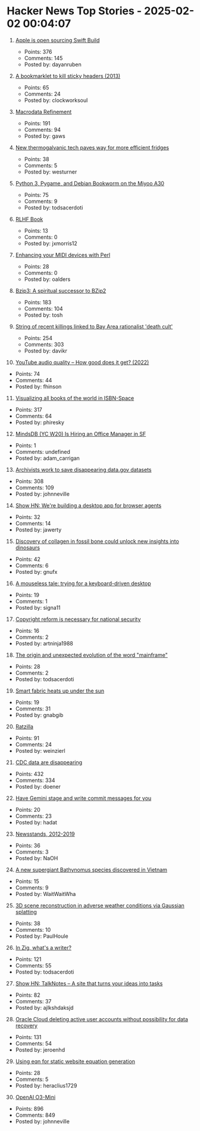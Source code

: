 # Hacker News Top Stories - 2025-02-02 00:04:07

1. [Apple is open sourcing Swift Build](https://www.swift.org/blog/the-next-chapter-in-swift-build-technologies/)
   - Points: 376
   - Comments: 145
   - Posted by: dayanruben

2. [A bookmarklet to kill sticky headers (2013)](https://alisdair.mcdiarmid.org/kill-sticky-headers/)
   - Points: 65
   - Comments: 24
   - Posted by: clockworksoul

3. [Macrodata Refinement](https://lumon-industries.com/)
   - Points: 191
   - Comments: 94
   - Posted by: gaws

4. [New thermogalvanic tech paves way for more efficient fridges](https://cosmosmagazine.com/science/chemistry/improved-fridge-technology/)
   - Points: 38
   - Comments: 5
   - Posted by: westurner

5. [Python 3, Pygame, and Debian Bookworm on the Miyoo A30](https://www.jtolio.com/2025/02/py3-pygame-miyoo-a30/)
   - Points: 75
   - Comments: 9
   - Posted by: todsacerdoti

6. [RLHF Book](https://rlhfbook.com/)
   - Points: 13
   - Comments: 0
   - Posted by: jxmorris12

7. [Enhancing your MIDI devices with Perl](https://fuzzix.org/enhancing-midi-hardware-with-perl)
   - Points: 28
   - Comments: 0
   - Posted by: oalders

8. [Bzip3: A spiritual successor to BZip2](https://github.com/kspalaiologos/bzip3)
   - Points: 183
   - Comments: 104
   - Posted by: tosh

9. [String of recent killings linked to Bay Area rationalist 'death cult'](https://www.sfgate.com/bayarea/article/bay-area-death-cult-zizian-murders-20064333.php)
   - Points: 254
   - Comments: 303
   - Posted by: davikr

10. [YouTube audio quality – How good does it get? (2022)](https://www.audiomisc.co.uk/YouTube/SpotTheDifference.html)
   - Points: 74
   - Comments: 44
   - Posted by: fhinson

11. [Visualizing all books of the world in ISBN-Space](https://phiresky.github.io/blog/2025/visualizing-all-books-in-isbn-space/)
   - Points: 317
   - Comments: 64
   - Posted by: phiresky

12. [MindsDB (YC W20) Is Hiring an Office Manager in SF](https://grnh.se/83c3fffa7us)
   - Points: 1
   - Comments: undefined
   - Posted by: adam_carrigan

13. [Archivists work to save disappearing data.gov datasets](https://www.404media.co/archivists-work-to-identify-and-save-the-thousands-of-datasets-disappearing-from-data-gov/)
   - Points: 308
   - Comments: 109
   - Posted by: johnneville

14. [Show HN: We're building a desktop app for browser agents](https://meha.ai)
   - Points: 32
   - Comments: 14
   - Posted by: jawerty

15. [Discovery of collagen in fossil bone could unlock new insights into dinosaurs](https://news.liverpool.ac.uk/2025/01/31/discovery-of-collagen-in-fossil-bone-could-unlock-new-insights-into-dinosaurs/)
   - Points: 42
   - Comments: 6
   - Posted by: gnufx

16. [A mouseless tale: trying for a keyboard-driven desktop](https://lwn.net/Articles/1005332/)
   - Points: 19
   - Comments: 1
   - Posted by: signa11

17. [Copyright reform is necessary for national security](https://annas-archive.org/blog/ai-copyright.html)
   - Points: 16
   - Comments: 2
   - Posted by: artninja1988

18. [The origin and unexpected evolution of the word "mainframe"](https://www.righto.com/2025/02/origin-of-mainframe-term.html)
   - Points: 28
   - Comments: 2
   - Posted by: todsacerdoti

19. [Smart fabric heats up under the sun](https://uwaterloo.ca/news/media/smart-fabric-heats-under-sun)
   - Points: 19
   - Comments: 31
   - Posted by: gnabgib

20. [Ratzilla](https://orhun.dev/ratzilla/demo/)
   - Points: 91
   - Comments: 24
   - Posted by: weinzierl

21. [CDC data are disappearing](https://www.theatlantic.com/health/archive/2025/01/cdc-dei-scientific-data/681531/)
   - Points: 432
   - Comments: 334
   - Posted by: doener

22. [Have Gemini stage and write commit messages for you](https://github.com/suwi-lanji/auto-commit)
   - Points: 20
   - Comments: 23
   - Posted by: hadat

23. [Newsstands, 2012-2019](https://www.trevortraynor.com/newsstands)
   - Points: 36
   - Comments: 3
   - Posted by: NaOH

24. [A new supergiant Bathynomus species discovered in Vietnam](https://zookeys.pensoft.net/article/139335/)
   - Points: 15
   - Comments: 9
   - Posted by: WaitWaitWha

25. [3D scene reconstruction in adverse weather conditions via Gaussian splatting](https://arxiv.org/abs/2412.18862)
   - Points: 38
   - Comments: 10
   - Posted by: PaulHoule

26. [In Zig, what's a writer?](https://www.openmymind.net/In-Zig-Whats-a-Writer/)
   - Points: 121
   - Comments: 55
   - Posted by: todsacerdoti

27. [Show HN: TalkNotes – A site that turns your ideas into tasks](https://www.talknotes.tech/)
   - Points: 82
   - Comments: 37
   - Posted by: ajlkshdaksjd

28. [Oracle Cloud deleting active user accounts without possibility for data recovery](https://mastodon.de/@ErikUden/113930010311998246)
   - Points: 131
   - Comments: 54
   - Posted by: jeroenhd

29. [Using eqn for static website equation generation](https://douglasrumbaugh.com/post/eqn-mathml/)
   - Points: 28
   - Comments: 5
   - Posted by: heraclius1729

30. [OpenAI O3-Mini](https://openai.com/index/openai-o3-mini/)
   - Points: 896
   - Comments: 849
   - Posted by: johnneville

